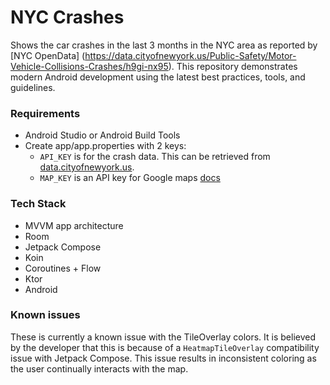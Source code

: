 # NYC Crashes
Shows the car crashes in the last 3 months in the NYC area as reported by [NYC OpenData]
(https://data.cityofnewyork.us/Public-Safety/Motor-Vehicle-Collisions-Crashes/h9gi-nx95). This 
repository demonstrates modern Android development using the latest best practices, tools, and 
guidelines.

### Requirements
- Android Studio or Android Build Tools
- Create app/app.properties with 2 keys:
  - `API_KEY` is for the crash data. This can be retrieved from [data.cityofnewyork.us](https://data.cityofnewyork.us/profile/edit/developer_settings).
  - `MAP_KEY` is an API key for Google maps [docs](https://developers.google.com/maps/documentation/android-sdk/get-api-key)

### Tech Stack
- MVVM app architecture
- Room
- Jetpack Compose
- Koin
- Coroutines + Flow
- Ktor
- Android 

### Known issues
These is currently a known issue with the TileOverlay colors. It is believed by the developer 
that this is because of a `HeatmapTileOverlay` compatibility issue with Jetpack Compose. This 
issue results in inconsistent coloring as the user continually interacts with the map. 